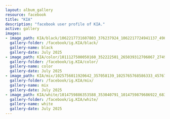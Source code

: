 ```yaml
---
layout: album_gallery
resource: facebook
title: "KIA"
description: "facebook user profile of KIA."
active: gallery
images:
- image_path: KIA/black/1062217731607803_376237924_1062217724941137_4965962934378949833_n.jpg
  gallery-folder: /facebook/ig.KIA/black/
  gallery-name: black
  gallery-date: July 2025
- image_path: KIA/color/1011127500050160_352222501_265039312706067_2749322953375575099_n.jpg
  gallery-folder: /facebook/ig.KIA/color/
  gallery-name: color
  gallery-date: July 2025
- image_path: KIA/mix/1025756011920642_357058139_1025765768586333_4576735463749129638_n.jpg
  gallery-folder: /facebook/ig.KIA/mix/
  gallery-name: mix
  gallery-date: July 2025
- image_path: KIA/white/1014759886353588_353040791_1014759879686922_6833976360227152624_n.jpg
  gallery-folder: /facebook/ig.KIA/white/
  gallery-name: white
  gallery-date: July 2025
---
```

